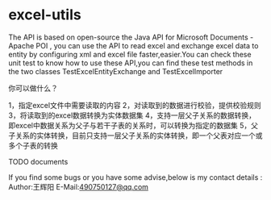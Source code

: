 # excel-utils


The API is based on open-source the Java API for Microsoft Documents  - Apache POI , you can use the API to read excel and exchange excel data to entity by configuring xml and excel file faster,easier.You can check these unit test  to know how to use these API,you can find these test methods in the two classes TestExcelEntityExchange and TestExcelImporter

你可以做什么？

1，指定excel文件中需要读取的内容
2，对读取到的数据进行校验，提供校验规则
3，将读取到的excel数据转换为实体数据集
4，支持一层父子关系的数据转换，即excel中数据关系为父子与若干子表的关系时，可以转换为指定的数据集
5，父子关系的实体转换，目前只支持一层父子关系的实体转换，即一个父表对应一个或多个子表的转换


TODO documents 


If you find some bugs or you have some advise,below is my contact details :
Author:王辉阳
E-Mail:490750127@qq.com
